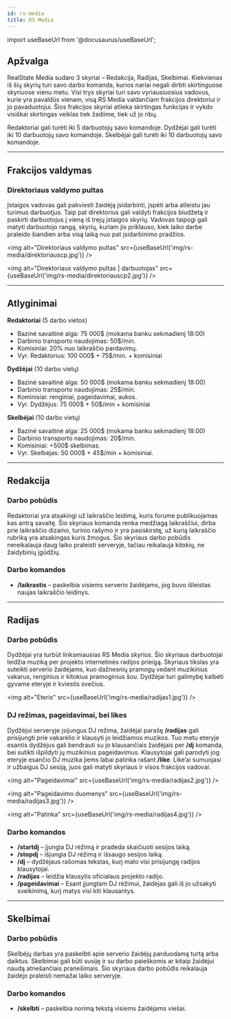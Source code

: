 ```yaml
---
id: rs-media
title: RS Media
---
```


import useBaseUrl from '@docusaurus/useBaseUrl';

## Apžvalga

RealState Media sudaro 3 skyriai – Redakcija, Radijas, Skelbimai. Kiekvienas iš šių skyrių turi savo darbo komanda, kurios nariai negali dirbti skirtinguose skyriuose vienu metu. Visi trys skyriai turi savo vyriausiuosius vadovus, kurie yra pavaldūs vienam, visą RS Media valdančiam frakcijos direktoriui ir jo pavaduotojui. Šios frakcijos skyriai atlieka skirtingas funkcijas ir vykdo visiškai skirtingas veiklas tiek žadiime, tiek už jo ribų.

Redaktoriai gali turėti iki 5 darbuotojų savo komandoje. Dydžėjai gali turėti iki 10 darbuotojų savo komandoje. Skelbėjai gali turėti iki 10 darbuotojų savo komandoje.

---

## Frakcijos valdymas
### Direktoriaus valdymo pultas

Įstaigos vadovas gali pakviesti žaidėją įsidarbinti, įspėti arba atleistu jau turimus darbuotjus. Taip pat direktorius gali valdyti frakcijos biudžetą ir paskirti darbuotojus į vieną iš trejų įstaigos skyrių. Vadovas taipogi gali matyti darbuotojo rangą, skyrių, kuriam jis priklauso, kiek laiko darbe praleido šiandien arba visą laiką nuo pat įsidarbinimo pradžios.

<img alt="Direktoriaus valdymo pultas" src={useBaseUrl('img/rs-media/direktoriauscp.jpg')} />

<img alt="Direktoriaus valdymo pultas | darbuotojas" src={useBaseUrl('img/rs-media/direktoriauscp2.jpg')} />

---

## Atlyginimai
**Redaktoriai** (5 darbo vietos)
* Bazinė savaitinė alga: 75 000$ (mokama banku sekmadienį 18:00)
* Darbinio transporto naudojimas: 50$/min.
* Komisiniai: 20% nuo laikraščio pardavimų.
* Vyr. Redaktorius: 100 000$ + 75$/min. + komisiniai

**Dydžėjai** (10 darbo vietų)
* Bazinė savaitinė alga: 50 000$ (mokama banku sekmadienį 18:00)
* Darbinio transporto naudojimas: 25$/min.
* Kominisiai: renginiai, pageidavimai, aukos.
* Vyr. Dydžėjus: 75 000$ + 50$/min + komisiniai

**Skelbėjai** (10 darbo vietų)
* Bazinė savaitinė alga: 25 000$ (mokama banku sekmadienį 18:00)
* Darbinio transporto naudojimas: 20$/min.
* Komisiniai: +500$ skelbimas.
* Vyr. Skelbėjas: 50 000$ + 45$/min + komisiniai.

---

## Redakcija
### Darbo pobūdis

Redaktoriai yra atsakingi už laikraščio leidimą, kuris forume publikuojamas kas antrą savaitę. Šio skyriaus komanda renka medžiagą laikraščiui, dirba prie laikraščio dizaino, turinio rašymo ir yra pasiskirstę, už kurią laikraščio rubriką yra atsakingas kuris žmogus. Šio skyriaus darbo pobūdis nereikalauja daug laiko praleisti serveryje, tačiau reikalauja kitokių, ne žaidybinių įgūdžių.

### Darbo komandos

* **/laikrastis** – paskelbia visiems serverio žaidėjams, jog buvo išleistas naujas laikraščio leidinys.

---

## Radijas
### Darbo pobūdis

Dydžėjai yra turbūt linksmiausias RS Media skyrius. Šio skyriaus darbuotojai leidžia muziką per projekto internetinės radijos prieigą. Skyriaus tikslas yra suteikti serverio žaidėjams, kuo dažnesnių pramogų vedant muzikinius vakarus, renginius ir kitokius pramoginius šou. Dydžėjai turi galimybę kalbėti gyvame eteryje ir kviestis svečius.

<img alt="Eteris" src={useBaseUrl('img/rs-media/radijas1.jpg')} />

### DJ režimas, pageidavimai, bei likes

Dydžėjui serveryje įsijungus DJ režima, žaidėjai parašę **/radijas** gali prisijungti prie vakarėlio ir klausyti jo leidžiamos muzikos. Tuo metu eteryje esantis dydžėjus gali bendrauti su jo klausančiais žaidėjais per **/dj** komanda, bei sutikti išpildyti jų muzikinius pageidavimus. Klausytojai gali parodyti jog eteryje esančio DJ muzika jiems labai patinka rašant **/like**. Like’ai sumuojasi ir užbaigus DJ sesiją, juos gali matyti skyriaus ir visos frakcijos vadovai.

<img alt="Pageidavimai" src={useBaseUrl('img/rs-media/radijas2.jpg')} />

<img alt="Pageidavimo duomenys" src={useBaseUrl('img/rs-media/radijas3.jpg')} />

<img alt="Patinka" src={useBaseUrl('img/rs-media/radijas4.jpg')} />

### Darbo komandos

* **/startdj** – įjungia DJ rėžimą ir pradeda skaičiuoti sesijos laiką.
* **/stopdj** – išjungia DJ rėžimą ir išsaugo sesijos laiką.
* **/dj** – dydžėjaus rašomas tekstas, kurį mato visi prisijungę radijos klausytojai.
* **/radijas** – leidžia klausytis oficialaus projekto radijo.
* **/pageidavimai** – Esant įjungtam DJ rėžimui, žaidėjas gali iš jo užsakyti sveikinimą, kurį matys visi kiti klausantys.

---

## Skelbimai
### Darbo pobūdis

Skelbėjų darbas yra paskelbti apie serverio žaidėjų parduodamą turtą arba daiktus. Skelbimai gali būti susiję ir su darbo paieškomis ar kitaip žaidėjui naudą atnešančiais pranešimais. Šio skyriaus darbo pobūdis reikalauja žaidėjo praleisti nemažai laiko serveryje.

### Darbo komandos

* **/skelbti** – paskelbia norimą tekstą visiems žaidėjams viešai.
